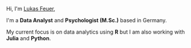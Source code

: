 <!---
lukasfeuer/lukasfeuer is a ✨ special ✨ repository because its `README.md` (this file) appears on your GitHub profile.
You can click the Preview link to take a look at your changes.

- 👋 Hi, I’m @lukasfeuer
- 👀 I’m interested in ...
- 🌱 I’m currently learning ...
- 💞️ I’m looking to collaborate on ...
- 📫 How to reach me ...
--->

Hi, I'm [Lukas Feuer](lukasfeuer.de),

I'm a **Data Analyst** and **Psychologist (M.Sc.)** based in Germany.

My current focus is on data analytics using **R** but I am also working with **Julia** and **Python**. 
